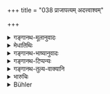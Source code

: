 +++
title = "038 प्राजापत्यम् अदत्त्वाश्वम्"

+++

<details><summary>गङ्गानथ-मूलानुवादः</summary>

If a Brāhmaṇa, possessed of wealth, does not give a ‘prājāpatya’ horse as the ‘fee’ foe the fire-laying, he becomes as good as one who has not laid the fire at all.—(38)
</details>

<details><summary>मेधातिथिः</summary>

**अग्न्याधेये** **ऽश्वो दक्षिणा** दातव्या । **प्राजापत्य**ग्रहणं स्तुत्यर्थम् । अथ वा नात्युत्कृष्टो नातिनिकृष्टः **प्राजापत्यः** । अथ च लौकिका ईदृशे वस्तुनि प्रजापतिशब्दम् उदाहरन्ति । **विभवे सतीति** वचनाद् असंपत्ताव् अददद् भवत्य् एवाहिताग्निः ॥ ११.३८ ॥
</details>

<details><summary>गङ्गानथ-भाष्यानुवादः</summary>

In connection with the Fire-laying rite, a horse is to be given as the ‘fee.’ the term ‘*prājāpatya*’ is added for the purpose of eulogising the horse. Or, the term may be taken to mean ‘neither very good nor very bad,’ in which sense ordinary men use the name ‘*prajāpati*.’

‘*Possessed of wealth*.’—This means that if the man does not give the fee, on account of his not possessing wealth,—then he does become regarded as one who has laid the Fires.—(38)
</details>

<details><summary>गङ्गानथ-टिप्पन्यः</summary>

‘*Prājāpatyam*’.—‘Dedicated to Prajāpati’ (Govindarāja, Kullūka,
Nārāyaṇa and Rāghavānanda);—the epithet is merely laudatory; or it may
mean ‘neither very good nor very inferior’ (Medhātithi);—
</details>

<details><summary>गङ्गानथ-तुल्य-वाक्यानि</summary>

*Mahābhārata* (12.165.23).—(Same as Manu.)
</details>

<details><summary>भारुचिः</summary>

**ब्राह्मण**ग्रहणाच् च क्षत्रियवैश्ययोः प्राजापत्याश्वदाने न नियमः । ब्राह्मणस्याप्य् अश्वदानं विभवापेक्षत्वाद् अनित्यं दर्सयति । समुच्चयन्यायत्वाच् च दक्षिणानाम् अश्वः समुच्चीयते । अग्न्याधेयदक्षिणादानसंबन्धेन चेदम् अन्यद् उच्यते । समग्रदक्षिणा यज्ञाः स्युः । एवं च सति दक्षिणावैगुण्ये दोषम् आह ॥ ११.३७ ॥
</details>

<details><summary>Bühler</summary>

038	A Brahmana who, though wealthy, does not give, as fee for the performance of an Agnyadheya, a horse sacred to Pragapati, becomes (equal to one) who has not kindled the sacred fires.
</details>
